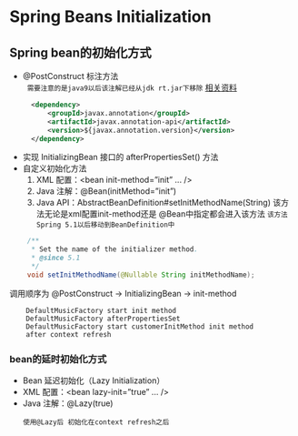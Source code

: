 # **Spring Beans Initialization**
## **Spring bean的初始化方式**  
* @PostConstruct 标注方法  
  ` 需要注意的是java9以后该注解已经从jdk rt.jar下移除` [相关资料](https://openjdk.org/jeps/320)
  ```xml
    <dependency>
        <groupId>javax.annotation</groupId>
        <artifactId>javax.annotation-api</artifactId>
        <version>${javax.annotation.version}</version>
    </dependency>
  ```
* 实现 InitializingBean 接口的 afterPropertiesSet() 方法
* 自定义初始化方法
  1. XML 配置：<bean init-method=”init” ... />
  2. Java 注解：@Bean(initMethod=”init”)
  3. Java API：AbstractBeanDefinition#setInitMethodName(String)   该方法无论是xml配置init-method还是 @Bean中指定都会进入该方法
   `该方法Spring 5.1以后移动到BeanDefinition中` 
   ```java
    /**
	 * Set the name of the initializer method.
	 * @since 5.1
	 */
	void setInitMethodName(@Nullable String initMethodName);
   ```
调用顺序为 @PostConstruct  -> InitializingBean ->  init-method
```
    DefaultMusicFactory start init method
    DefaultMusicFactory afterPropertiesSet
    DefaultMusicFactory start customerInitMethod init method
    after context refresh
```
### **bean的延时初始化方式**
* Bean 延迟初始化（Lazy Initialization）
* XML 配置：<bean lazy-init=”true” ... />
* Java 注解：@Lazy(true)
    ```当某个 Bean 定义为延迟初始化，那么，Spring 容器返回的对象与非延迟的对象存在怎样的差异？
    使用@Lazy后 初始化在context refresh之后
    ```


       